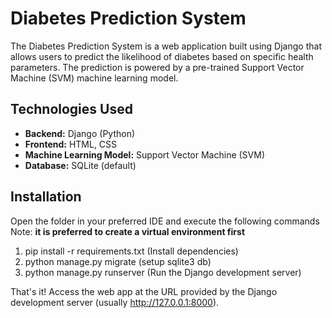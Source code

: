 # **Diabetes Prediction System**

The Diabetes Prediction System is a web application built using Django that allows users to predict the likelihood of diabetes based on specific health parameters. The prediction is powered by a pre-trained Support Vector Machine (SVM) machine learning model.

## **Technologies Used**
- **Backend:** Django (Python)
- **Frontend:** HTML, CSS
- **Machine Learning Model:** Support Vector Machine (SVM)
- **Database:** SQLite (default)

## Installation 
Open the folder in your preferred IDE and execute the following commands <br>
Note: **it is preferred to create a virtual environment first** <br>
1) pip install -r requirements.txt (Install dependencies) <br>
2) python manage.py migrate (setup sqlite3 db) <br>
3) python manage.py runserver (Run the Django development server) <br>

That's it! Access the web app at the URL provided by the Django development server (usually http://127.0.0.1:8000).
